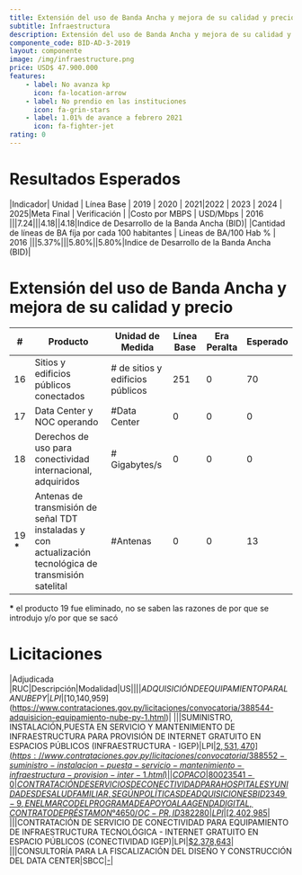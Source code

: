 ```yaml
---
title: Extensión del uso de Banda Ancha y mejora de su calidad y precio
subtitle: Infraestructura
description: Extensión del uso de Banda Ancha y mejora de su calidad y precio
componente_code: BID-AD-3-2019
layout: componente
image: /img/infraestructure.png
price: USD$ 47.900.000
features:
    - label: No avanza kp
      icon: fa-location-arrow
    - label: No prendio en las instituciones
      icon: fa-grin-stars
    - label: 1.01% de avance a febrero 2021
      icon: fa-fighter-jet
rating: 0
---
```


# Resultados Esperados

|Indicador| Unidad | Línea Base | 2019 | 2020 | 2021|2022 | 2023 | 2024 | 2025|Meta Final | Verificación |
|Costo por MBPS | USD/Mbps | 2016 |||7.24|||4.18||4.18|Indice de Desarrollo de la Banda Ancha (BID)|
|Cantidad de líneas de BA fíja por cada 100 habitantes | Lineas de BA/100 Hab % | 2016 |||5.37%|||5.80%||5.80%|Indice de Desarrollo de la Banda Ancha (BID)|

# Extensión del uso de Banda Ancha y mejora de su calidad y precio

|#| Producto | Unidad de Medida| Línea Base|Era Peralta|Esperado|
|-|--------------------|-----------------|-------- |-----------|--|
|16|Sitios y edificios públicos conectados|# de sitios y edificios públicos|251|0|70|
|17|Data Center y NOC operando|#Data Center|0|0|0|
|18|Derechos de uso para conectividad internacional, adquiridos|# Gigabytes/s|0|0|0|
|19 __*__ |Antenas de transmisión de señal TDT instaladas y con actualización tecnológica de transmisión satelital|#Antenas|0|0|13|

__*__ el producto 19 fue eliminado, no se saben las razones de por que se introdujo y/o por que se sacó


# Licitaciones

|Adjudicada |RUC|Descripción|Modalidad|US$|
|||ADQUISICIÓN DE EQUIPAMIENTO PARA LA NUBE PY|LPI|[$10,140,959](https://www.contrataciones.gov.py/licitaciones/convocatoria/388544-adquisicion-equipamiento-nube-py-1.html)|
|||SUMINISTRO, INSTALACIÓN,PUESTA EN SERVICIO Y MANTENIMIENTO DE INFRAESTRUCTURA PARA PROVISIÓN DE INTERNET GRATUITO EN ESPACIOS PÚBLICOS (INFRAESTRUCTURA - IGEP)|LPI|[$2,531,470](https://www.contrataciones.gov.py/licitaciones/convocatoria/388552-suministro-instalacion-puesta-servicio-mantenimiento-infraestructura-provision-inter-1.html)|
|COPACO|80023541-0|CONTRATACIÓN DE SERVICIOS DE CONECTIVIDAD PARA HOSPITALES Y UNIDADES DE SALUD FAMILIAR, SEGÚN POLÍTICAS DE ADQUISICIONES BID2349-9, EN EL MARCO DEL PROGRAMA DE APOYO A LA AGENDA DIGITAL, CONTRATO DE PRÉSTAMON°4650/OC-PR, ID 382280|LPI|[$2,402,985](https://www.contrataciones.gov.py/licitaciones/adjudicacion/382280-contratacion-servicios-conectividad-hospitales-unidades-salud-familiar-1/resumen-adjudicacion.html)|
|||CONTRATACIÓN DE SERVICIO DE CONECTIVIDAD PARA EQUIPAMIENTO DE INFRAESTRUCTURA TECNOLÓGICA - INTERNET GRATUITO EN ESPACIO PÚBLICOS (CONECTIVIDAD IGEP)|LPI|[$2,378,643](https://www.contrataciones.gov.py/licitaciones/convocatoria/388548-suministro-servicio-conectividad-equipamiento-infraestructura-tecnologica-internet-1.html)|
|||CONSULTORÍA PARA LA FISCALIZACIÓN DEL DISEÑO Y CONSTRUCCIÓN DEL DATA CENTER|SBCC|[-](https://www.contrataciones.gov.py/licitaciones/precalificacion/677-2020-consultoria-fiscalizacion-diseno-construccion-data-center.html)|